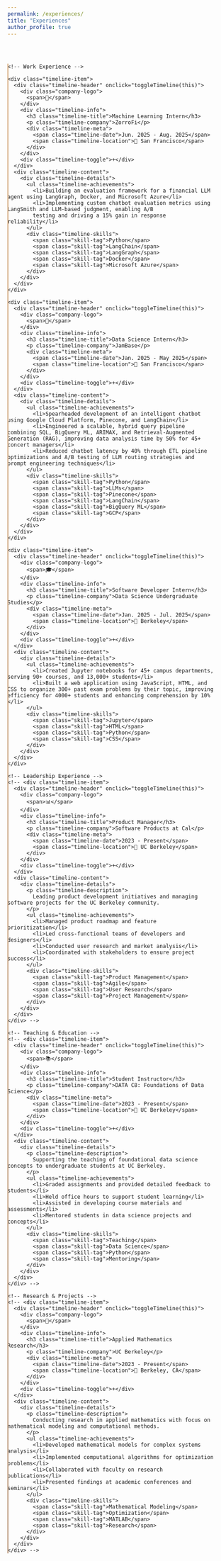 ```yaml
---
permalink: /experiences/
title: "Experiences"
author_profile: true
---
```


<style>
/* Modern tech timeline styling */
.experiences-container {
  max-width: 900px;
  margin: 0 auto;
  padding: 2rem 2rem 2rem 0;
}

/* Timeline */
.timeline {
  position: relative;
  padding-left: 0;
}

.timeline::before {
  content: '';
  position: absolute;
  left: 0;
  top: 0;
  bottom: 0;
  width: 2px;
  background: linear-gradient(to bottom, #d4a574, #b08968);
}

/* Timeline items */
.timeline-item {
  position: relative;
  margin-bottom: 2rem;
  margin-left: 2rem;
  background: #faf9f6;
  border: 1px solid #e8e6e1;
  border-radius: 12px;
  overflow: hidden;
  transition: all 0.3s ease;
}

.timeline-item::before {
  content: '';
  position: absolute;
  left: -2rem;
  top: 1.5rem;
  width: 12px;
  height: 12px;
  background: #b08968;
  border-radius: 50%;
  border: 3px solid #faf9f6;
  box-shadow: 0 0 0 3px #d4a574;
  z-index: 2;
}

.timeline-item:hover {
  box-shadow: 0 8px 25px rgba(176, 137, 104, 0.15);
  transform: translateY(-2px);
  border-color: #d4a574;
}

/* Timeline header (always visible) */
.timeline-header {
  padding: 1.5rem;
  cursor: pointer;
  display: flex;
  align-items: center;
  gap: 1rem;
  background: #fefefe;
  border-bottom: 1px solid #e8e6e1;
  transition: all 0.3s ease;
}

.timeline-header:hover {
  background: #f8f7f4;
}

.timeline-header.expanded {
  background: #f5f3f0;
  border-bottom-color: #d4a574;
}

.company-logo {
  width: 50px;
  height: 50px;
  border-radius: 8px;
  background: white;
  border: 1px solid #e8e6e1;
  display: flex;
  align-items: center;
  justify-content: center;
  flex-shrink: 0;
  font-size: 1.2rem;
  color: #8b7355;
}

.company-logo img {
  width: 100%;
  height: 100%;
  object-fit: cover;
  border-radius: 8px;
}

.timeline-info {
  flex: 1;
}

.timeline-title {
  font-size: 1.2rem;
  font-weight: 600;
  color: #2d2d2d;
  margin-bottom: 0.25rem;
}

.timeline-company {
  font-size: 1rem;
  color: #b08968;
  font-weight: 500;
  margin-bottom: 0.25rem;
}

.timeline-meta {
  display: flex;
  gap: 1rem;
  font-size: 0.9rem;
  color: #6b6b6b;
  flex-wrap: wrap;
}

.timeline-date {
  background: #f0ede8;
  padding: 0.25rem 0.75rem;
  border-radius: 12px;
  color: #8b7355;
  font-weight: 500;
}

.timeline-location {
  display: flex;
  align-items: center;
  gap: 0.25rem;
}

/* Expand/collapse indicator */
.timeline-toggle {
  width: 24px;
  height: 24px;
  border-radius: 50%;
  background: #b08968;
  color: white;
  display: flex;
  align-items: center;
  justify-content: center;
  font-size: 1rem;
  font-weight: bold;
  transition: all 0.3s ease;
  flex-shrink: 0;
}

.timeline-toggle:hover {
  background: #8b7355;
  transform: scale(1.1);
}

.timeline-toggle.expanded {
  transform: rotate(45deg);
}

/* Timeline content (expandable) */
.timeline-content {
  max-height: 0;
  overflow: hidden;
  transition: max-height 0.3s ease;
  background: #faf9f6;
}

.timeline-content.expanded {
  max-height: 1000px;
}

.timeline-details {
  padding: 1.5rem;
}

.timeline-description {
  color: #4a4a4a;
  line-height: 1.6;
  margin-bottom: 1.5rem;
}

.timeline-achievements {
  list-style: none;
  padding: 0;
  margin: 0 0 1.5rem 0;
}

.timeline-achievements li {
  position: relative;
  padding-left: 1.25rem;
  margin-bottom: 0.5rem;
  color: #4a4a4a;
  line-height: 1.5;
}

.timeline-achievements li::before {
  content: '•';
  position: absolute;
  left: 0;
  color: #b08968;
  font-weight: bold;
}

.timeline-skills {
  display: flex;
  flex-wrap: wrap;
  gap: 0.5rem;
  padding-top: 1rem;
  border-top: 1px solid #e8e6e1;
}

.skill-tag {
  background: #f0ede8;
  color: #8b7355;
  padding: 0.25rem 0.75rem;
  border-radius: 12px;
  font-size: 0.85rem;
  font-weight: 500;
  border: 1px solid #d4a574;
  transition: all 0.3s ease;
}

.skill-tag:hover {
  background: #e8e6e1;
  transform: translateY(-1px);
}

/* Responsive design */
@media (max-width: 768px) {
  .experiences-container {
    padding: 1rem 1rem 1rem 0;
  }
  
  .timeline-item {
    margin-left: 1rem;
  }
  
  .timeline-item::before {
    left: -1rem;
  }
  
  .timeline-header {
    flex-direction: column;
    align-items: flex-start;
    gap: 0.75rem;
  }
  
  .timeline-meta {
    flex-direction: column;
    gap: 0.5rem;
  }
  
  .timeline-toggle {
    align-self: flex-end;
    margin-top: -2rem;
  }
}

/* Animation for smooth transitions */
@keyframes slideDown {
  from {
    opacity: 0;
    transform: translateY(-10px);
  }
  to {
    opacity: 1;
    transform: translateY(0);
  }
}

.timeline-content.expanded .timeline-details {
  animation: slideDown 0.3s ease;
}
</style>

<div class="experiences-container">
  <div class="timeline">
    
    <!-- Work Experience -->

    <div class="timeline-item">
      <div class="timeline-header" onclick="toggleTimeline(this)">
        <div class="company-logo">
          <span>🎵</span>
        </div>
        <div class="timeline-info">
          <h3 class="timeline-title">Machine Learning Intern</h3>
          <p class="timeline-company">ZorroFi</p>
          <div class="timeline-meta">
            <span class="timeline-date">Jun. 2025 - Aug. 2025</span>
            <span class="timeline-location">📍 San Francisco</span>
          </div>
        </div>
        <div class="timeline-toggle">+</div>
      </div>
      <div class="timeline-content">
        <div class="timeline-details">
          <ul class="timeline-achievements">
            <li>Building an evaluation framework for a financial LLM agent using LangGraph, Docker, and Microsoft Azure</li>
            <li>Implementing custom chatbot evaluation metrics using LangSmith and LLM-based judgment, enabling A/B
            testing and driving a 15% gain in response reliability</li>
          </ul>
          <div class="timeline-skills">
            <span class="skill-tag">Python</span>
            <span class="skill-tag">LangChain</span>
            <span class="skill-tag">LangGraph</span>
            <span class="skill-tag">Docker</span>
            <span class="skill-tag">Microsoft Azure</span>
          </div>
        </div>
      </div>
    </div>

    <div class="timeline-item">
      <div class="timeline-header" onclick="toggleTimeline(this)">
        <div class="company-logo">
          <span>🎵</span>
        </div>
        <div class="timeline-info">
          <h3 class="timeline-title">Data Science Intern</h3>
          <p class="timeline-company">JamBase</p>
          <div class="timeline-meta">
            <span class="timeline-date">Jan. 2025 - May 2025</span>
            <span class="timeline-location">📍 San Francisco</span>
          </div>
        </div>
        <div class="timeline-toggle">+</div>
      </div>
      <div class="timeline-content">
        <div class="timeline-details">
          <ul class="timeline-achievements">
            <li>Spearheaded development of an intelligent chatbot using Google Cloud Platform, Pinecone, and LangChain</li>
            <li>Engineered a scalable, hybrid query pipeline combining SQL, BigQuery ML, ARIMAX, and Retrieval-Augmented Generation (RAG), improving data analysis time by 50% for 45+ concert managers</li>
            <li>Reduced chatbot latency by 40% through ETL pipeline optimizations and A/B testing of LLM routing strategies and prompt engineering techniques</li>
          </ul>
          <div class="timeline-skills">
            <span class="skill-tag">Python</span>
            <span class="skill-tag">LLMs</span>
            <span class="skill-tag">Pinecone</span>
            <span class="skill-tag">LangChain</span>
            <span class="skill-tag">BigQuery ML</span>
            <span class="skill-tag">GCP</span>
          </div>
        </div>
      </div>
    </div>

    <div class="timeline-item">
      <div class="timeline-header" onclick="toggleTimeline(this)">
        <div class="company-logo">
          <span>🎓</span>
        </div>
        <div class="timeline-info">
          <h3 class="timeline-title">Software Developer Intern</h3>
          <p class="timeline-company">Data Science Undergraduate Studies</p>
          <div class="timeline-meta">
            <span class="timeline-date">Jan. 2025 - Jul. 2025</span>
            <span class="timeline-location">📍 Berkeley</span>
          </div>
        </div>
        <div class="timeline-toggle">+</div>
      </div>
      <div class="timeline-content">
        <div class="timeline-details">
          <ul class="timeline-achievements">
            <li>Created Jupyter notebooks for 45+ campus departments, serving 90+ courses, and 13,000+ students</li>
            <li>Built a web application using JavaScript, HTML, and CSS to organize 300+ past exam problems by their topic, improving efficiency for 4000+ students and enhancing comprehension by 10%</li>
          </ul>
          <div class="timeline-skills">
            <span class="skill-tag">Jupyter</span>
            <span class="skill-tag">HTML</span>
            <span class="skill-tag">Python</span>
            <span class="skill-tag">CSS</span>
          </div>
        </div>
      </div>
    </div>

    <!-- Leadership Experience -->
    <!-- <div class="timeline-item">
      <div class="timeline-header" onclick="toggleTimeline(this)">
        <div class="company-logo">
          <span>📊</span>
        </div>
        <div class="timeline-info">
          <h3 class="timeline-title">Product Manager</h3>
          <p class="timeline-company">Software Products at Cal</p>
          <div class="timeline-meta">
            <span class="timeline-date">2023 - Present</span>
            <span class="timeline-location">📍 UC Berkeley</span>
          </div>
        </div>
        <div class="timeline-toggle">+</div>
      </div>
      <div class="timeline-content">
        <div class="timeline-details">
          <p class="timeline-description">
            Leading product development initiatives and managing software projects for the UC Berkeley community.
          </p>
          <ul class="timeline-achievements">
            <li>Managed product roadmap and feature prioritization</li>
            <li>Led cross-functional teams of developers and designers</li>
            <li>Conducted user research and market analysis</li>
            <li>Coordinated with stakeholders to ensure project success</li>
          </ul>
          <div class="timeline-skills">
            <span class="skill-tag">Product Management</span>
            <span class="skill-tag">Agile</span>
            <span class="skill-tag">User Research</span>
            <span class="skill-tag">Project Management</span>
          </div>
        </div>
      </div>
    </div> -->

    <!-- Teaching & Education -->
    <!-- <div class="timeline-item">
      <div class="timeline-header" onclick="toggleTimeline(this)">
        <div class="company-logo">
          <span>📚</span>
        </div>
        <div class="timeline-info">
          <h3 class="timeline-title">Student Instructor</h3>
          <p class="timeline-company">DATA C8: Foundations of Data Science</p>
          <div class="timeline-meta">
            <span class="timeline-date">2023 - Present</span>
            <span class="timeline-location">📍 UC Berkeley</span>
          </div>
        </div>
        <div class="timeline-toggle">+</div>
      </div>
      <div class="timeline-content">
        <div class="timeline-details">
          <p class="timeline-description">
            Supporting the teaching of foundational data science concepts to undergraduate students at UC Berkeley.
          </p>
          <ul class="timeline-achievements">
            <li>Graded assignments and provided detailed feedback to students</li>
            <li>Held office hours to support student learning</li>
            <li>Assisted in developing course materials and assessments</li>
            <li>Mentored students in data science projects and concepts</li>
          </ul>
          <div class="timeline-skills">
            <span class="skill-tag">Teaching</span>
            <span class="skill-tag">Data Science</span>
            <span class="skill-tag">Python</span>
            <span class="skill-tag">Mentoring</span>
          </div>
        </div>
      </div>
    </div> -->

    <!-- Research & Projects -->
    <!-- <div class="timeline-item">
      <div class="timeline-header" onclick="toggleTimeline(this)">
        <div class="company-logo">
          <span>🔬</span>
        </div>
        <div class="timeline-info">
          <h3 class="timeline-title">Applied Mathematics Research</h3>
          <p class="timeline-company">UC Berkeley</p>
          <div class="timeline-meta">
            <span class="timeline-date">2023 - Present</span>
            <span class="timeline-location">📍 Berkeley, CA</span>
          </div>
        </div>
        <div class="timeline-toggle">+</div>
      </div>
      <div class="timeline-content">
        <div class="timeline-details">
          <p class="timeline-description">
            Conducting research in applied mathematics with focus on mathematical modeling and computational methods.
          </p>
          <ul class="timeline-achievements">
            <li>Developed mathematical models for complex systems analysis</li>
            <li>Implemented computational algorithms for optimization problems</li>
            <li>Collaborated with faculty on research publications</li>
            <li>Presented findings at academic conferences and seminars</li>
          </ul>
          <div class="timeline-skills">
            <span class="skill-tag">Mathematical Modeling</span>
            <span class="skill-tag">Optimization</span>
            <span class="skill-tag">MATLAB</span>
            <span class="skill-tag">Research</span>
          </div>
        </div>
      </div>
    </div> -->

  </div>
</div>

<script>
function toggleTimeline(header) {
  const item = header.parentElement;
  const content = item.querySelector('.timeline-content');
  const toggle = header.querySelector('.timeline-toggle');
  
  // Toggle expanded state
  const isExpanded = content.classList.contains('expanded');
  
  if (isExpanded) {
    // Collapse
    content.classList.remove('expanded');
    header.classList.remove('expanded');
    toggle.classList.remove('expanded');
    toggle.textContent = '+';
  } else {
    // Expand
    content.classList.add('expanded');
    header.classList.add('expanded');
    toggle.classList.add('expanded');
    toggle.textContent = '−';
  }
}

// Optional: Add keyboard support
document.addEventListener('keydown', function(e) {
  if (e.key === 'Enter' || e.key === ' ') {
    const focusedElement = document.activeElement;
    if (focusedElement.classList.contains('timeline-header')) {
      e.preventDefault();
      toggleTimeline(focusedElement);
    }
  }
});
</script>
